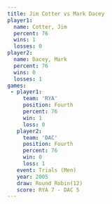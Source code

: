 ```yaml
---
title: Jim Cotter vs Mark Dacey
player1:           
  name: Cotter, Jim
  percent: 76      
  wins: 1          
  losses: 0        
player2:           
  name: Dacey, Mark
  percent: 76      
  wins: 0          
  losses: 1        
games:
 - player1:          
     team: 'RYA'     
     position: Fourth
     percent: 76     
     win: 1          
     loss: 0         
   player2:          
     team: 'DAC'     
     position: Fourth
     percent: 76     
     win: 0          
     loss: 1         
   event: Trials (Men)  
   year: 2005           
   draw: Round Robin(12)
   score: RYA 7 - DAC 5 
---
```

